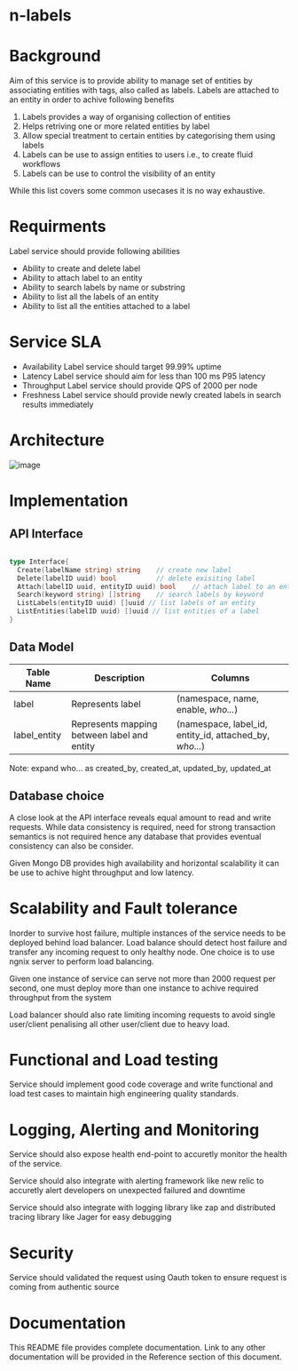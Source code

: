# n-labels

# Background
Aim of this service is to provide ability to manage set of entities by associating entities with tags, also called as labels. Labels are attached to an entity in order to achive following benefits

1. Labels provides a way of organising collection of entities
2. Helps retriving one or more related entities by label
3. Allow special treatment to certain entities by categorising them using labels
4. Labels can be use to assign entities to users i.e., to create fluid workflows
5. Labels can be use to control the visibility of an entity

While this list covers some common usecases it is no way exhaustive.

# Requirments
Label service should provide following abilities
- Ability to create and delete label
- Ability to attach label to an entity
- Ability to search labels by name or substring
- Ability to list all the labels of an entity
- Ability to list all the entities attached to a label

# Service SLA
- Availability
Label service should target 99.99% uptime
- Latency
Label service should aim for less than 100 ms P95 latency
- Throughput
Label service should provide QPS of 2000 per node
- Freshness
Label service should provide newly created labels in search results immediately 

# Architecture
![image](https://user-images.githubusercontent.com/10060860/115158869-02ffbc00-a0ae-11eb-9c77-8a7fcb58ba39.png)

# Implementation
## API Interface

```go

type Interface{
  Create(labelName string) string    // create new label
  Delete(labelID uuid) bool          // delete exisiting label
  Attach(labelID uuid, entityID uuid) bool    // attach label to an entity
  Search(keyword string) []string    // search labels by keyword
  ListLabels(entityID uuid) []uuid // list labels of an entity
  ListEntities(labelID uuid) []uuid // list entities of a label
}

```

## Data Model
| Table Name | Description | Columns |
| ------- | ---- | ---- |
| label | Represents label | (namespace, name, enable, *who...*)
| label_entity | Represents mapping between label and entity | (namespace, label_id, entity_id, attached_by, *who...*)

Note: expand who... as created_by, created_at, updated_by, updated_at

## Database choice
A close look at the API interface reveals equal amount to read and write requests. While data consistency is required, need for strong transaction semantics is not required hence any database that provides eventual consistency can also be consider. 

Given Mongo DB provides high availability and horizontal scalability it can be use to achive hight throughput and low latency.

# Scalability and Fault tolerance
Inorder to survive host failure, multiple instances of the service needs to be deployed behind load balancer. Load balance should detect host failure and transfer any incoming request to only healthy node. One choice is to use ngnix server to perform load balancing.

Given one instance of service can serve not more than 2000 request per second, one must deploy more than one instance to achive required throughput from the system

Load balancer should also rate limiting incoming requests to avoid single user/client penalising all other user/client due to heavy load.

# Functional and Load testing
Service should implement good code coverage and write functional and load test cases to maintain high engineering quality standards.

# Logging, Alerting and Monitoring
Service should also expose health end-point to accuretly monitor the health of the service. 

Service should also integrate with alerting framework like new relic to accuretly alert developers on unexpected failured and downtime

Service should also integrate with logging library like zap and distributed tracing library like Jager for easy debugging

# Security
Service should validated the request using Oauth token to ensure request is coming from authentic source

# Documentation
This README file provides complete documentation. Link to any other documentation will be provided in the Reference section of this document.